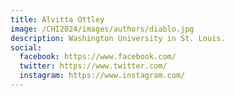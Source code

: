 ```yaml
---
title: Alvitta Ottley
image: /CHI2024/images/authors/diablo.jpg
description: Washington University in St. Louis.
social:
  facebook: https://www.facebook.com/
  twitter: https://www.twitter.com/
  instagram: https://www.instagram.com/
---
```

